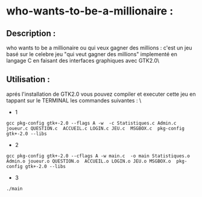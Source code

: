 # who-wants-to-be-a-millionaire :

## Description :
who wants to be a millionaire ou qui veux gagner des millions :
c'est un jeu basé sur le celebre jeu "qui veut gagner des millions" implementé en langage C en faisant des interfaces
graphiques avec GTK2.0\

## Utilisation :
aprés l'installation de GTK2.0 vous pouvez compiler et executer cette jeu en tappant 
sur le TERMINAL les commandes suivantes : \

* 1
 ```
 gcc pkg-config gtk+-2.0 --flags A -w  -c Statistiques.c Admin.c joueur.c QUESTION.c  ACCUEIL.c LOGIN.c JEU.c  MSGBOX.c  pkg-config gtk+-2.0 --libs
 
```
* 2
```
gcc pkg-config gtk+-2.0 --cflags A -w main.c  -o main Statistiques.o Admin.o joueur.o QUESTION.o  ACCUEIL.o LOGIN.o JEU.o MSGBOX.o  pkg-config gtk+-2.0 --libs
 ```
* 3
 ```
./main
 ```
